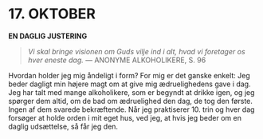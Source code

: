 # 17. OKTOBER

**EN DAGLIG JUSTERING**

> *Vi skal bringe visionen om Guds vilje ind i alt, hvad vi foretager os hver eneste dag.*
> — ANONYME ALKOHOLIKERE, S. 96

Hvordan holder jeg mig åndeligt i form? For mig er det ganske enkelt: Jeg beder dagligt min højere magt om at give mig ædruelighedens gave i dag. Jeg har talt med mange alkoholikere, som er begyndt at drikke igen, og jeg spørger dem altid, om de bad om ædruelighed den dag, de tog den første. Ingen af dem svarede bekræftende. Når jeg praktiserer 10. trin og hver dag forsøger at holde orden i mit eget hus, ved jeg, at hvis jeg beder om en daglig udsættelse, så får jeg den.
